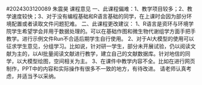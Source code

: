 #2024303120089 朱震昊
课程意见
一、此课程偏难：1、教学项目较多；2、教学速度较快；3、对于没有编程基础和R语言基础的同学，在上课时会因为部分环境配置或者读取文件问题犯难。
二、此课程更改建议：
1、R语言是资环与环境学院学生希望学会并用于数据处理的。可以在基础作图和微生物代谢组学方面手把手教学。进行示例文件Run不合适后期学生自行使用。
2、对于AI大模型的使用可以征求学生意见，分组学习。比如说，针对研一学生，部分未开展试验，仍以阅读文献为主的，以AI批量阅读文献进行教学，建立自己的文献数据库。针对地信的同学，以大模型绘图，空间相关为主。
3、在课件中教学内容不全。比如在进行网页制作，PPT中的内容和实际操作有很多不一致的地方，有待改进。
请老师认真考虑，并适当予以采纳。
